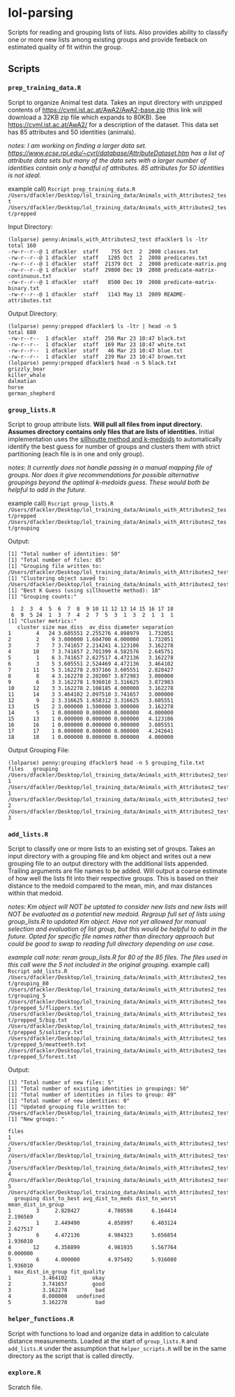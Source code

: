 # lol-parsing
Scripts for reading and grouping lists of lists. Also provides ability to classify one or more new lists among existing groups and provide feeback on estimated quality of fit within the group.

## Scripts
### `prep_training_data.R`
Script to organize Animal test data. Takes an input directory with unzipped contents of https://cvml.ist.ac.at/AwA2/AwA2-base.zip (this link will download a 32KB zip file which expands to 80KB). See https://cvml.ist.ac.at/AwA2/ for a description of the dataset. This data set has 85 attributes and 50 identities (animals).

*notes: I am working on finding a larger data set. https://www.ecse.rpi.edu/~cvrl/database/AttributeDataset.htm has a list of attribute data sets but many of the data sets with a larger number of identities contain only a handful of attributes. 85 attributes for 50 identities is not ideal.*

example call) `Rscript prep_training_data.R /Users/dfackler/Desktop/lol_training_data/Animals_with_Attributes2_test /Users/dfackler/Desktop/lol_training_data/Animals_with_Attributes2_test/prepped` 

Input Directory:
```
(lolparse) penny:Animals_with_Attributes2_test dfackler$ ls -ltr
total 160
-rw-r--r--@ 1 dfackler  staff    755 Oct  2  2008 classes.txt
-rw-r--r--@ 1 dfackler  staff   1205 Oct  2  2008 predicates.txt
-rw-r--r--@ 1 dfackler  staff  21379 Oct  2  2008 predicate-matrix.png
-rw-r--r--@ 1 dfackler  staff  29800 Dec 19  2008 predicate-matrix-continuous.txt
-rw-r--r--@ 1 dfackler  staff   8500 Dec 19  2008 predicate-matrix-binary.txt
-rw-r--r--@ 1 dfackler  staff   1143 May 13  2009 README-attributes.txt
```

Output Directory:
```
(lolparse) penny:prepped dfackler$ ls -ltr | head -n 5
total 680
-rw-r--r--  1 dfackler  staff  250 Mar 23 10:47 black.txt
-rw-r--r--  1 dfackler  staff  169 Mar 23 10:47 white.txt
-rw-r--r--  1 dfackler  staff   46 Mar 23 10:47 blue.txt
-rw-r--r--  1 dfackler  staff  239 Mar 23 10:47 brown.txt
(lolparse) penny:prepped dfackler$ head -n 5 black.txt
grizzly_bear
killer_whale
dalmatian
horse
german_shepherd
```

### `group_lists.R`
Script to group attribute lists. **Will pull all files from input directory. Assumes directory contains only files that are lists of identities.** Initial implementation uses the [sillhoutte method and k-medoids](https://en.wikipedia.org/wiki/K-medoids) to automatically identify the best guess for number of groups and clusters them with strict partitioning (each file is in one and only group). 

*notes: It currently does not handle passing in a manual mapping file of groups. Nor does it give recommendations for possible alternative groupings beyond the optimal k-medoids guess. These would both be helpful to add in the future.*

example call) `Rscript group_lists.R /Users/dfackler/Desktop/lol_training_data/Animals_with_Attributes2_test/prepped /Users/dfackler/Desktop/lol_training_data/Animals_with_Attributes2_test/grouping`

Output:
```
[1] "Total number of identities: 50"
[1] "Total number of files: 85"
[1] "Grouping file written to: /Users/dfackler/Desktop/lol_training_data/Animals_with_Attributes2_test/grouping/grouping_file.txt"
[1] "Clustering object saved to: /Users/dfackler/Desktop/lol_training_data/Animals_with_Attributes2_test/grouping/km.RData"
[1] "Best K Guess (using sillhouette method): 18"
[1] "Grouping counts:"

 1  2  3  4  5  6  7  8  9 10 11 12 13 14 15 16 17 18 
 6  9  5 24  1  3  7  4  2  7  5  3  1  3  2  1  1  1 
[1] "Cluster metrics:"
   cluster size max_diss  av_diss diameter separation
1        4   24 3.605551 2.255276 4.898979   1.732051
2        2    9 3.000000 1.604700 4.000000   1.732051
3        7    7 3.741657 2.214241 4.123106   3.162278
4       10    7 3.741657 2.701399 4.582576   2.645751
5        1    6 3.741657 2.627517 4.472136   3.162278
6        3    5 3.605551 2.524469 4.472136   3.464102
7       11    5 3.162278 2.037166 3.605551   2.828427
8        8    4 3.162278 2.202007 3.872983   3.000000
9        6    3 3.162278 1.936010 3.316625   3.872983
10      12    3 3.162278 2.108185 4.000000   3.162278
11      14    3 3.464102 2.097510 3.741657   3.000000
12       9    2 3.316625 1.658312 3.316625   3.605551
13      15    2 3.000000 1.500000 3.000000   3.162278
14       5    1 0.000000 0.000000 0.000000   4.000000
15      13    1 0.000000 0.000000 0.000000   4.123106
16      16    1 0.000000 0.000000 0.000000   3.605551
17      17    1 0.000000 0.000000 0.000000   4.242641
18      18    1 0.000000 0.000000 0.000000   4.000000
```

Output Grouping File:
```
(lolparse) penny:grouping dfackler$ head -n 5 grouping_file.txt 
files	grouping
/Users/dfackler/Desktop/lol_training_data/Animals_with_Attributes2_test/prepped/active.txt	1
/Users/dfackler/Desktop/lol_training_data/Animals_with_Attributes2_test/prepped/agility.txt	1
/Users/dfackler/Desktop/lol_training_data/Animals_with_Attributes2_test/prepped/arctic.txt	2
/Users/dfackler/Desktop/lol_training_data/Animals_with_Attributes2_test/prepped/big.txt	3
```

### `add_lists.R`
Script to classify one or more lists to an existing set of groups. Takes an input directory with a grouping file and km object and writes out a new grouping file to an output directory with the additional lists appended. Trailing arguments are file names to be added. Will output a coarse estimate of how well the lists fit into their respective groups. This is based on their distance to the medoid compared to the mean, min, and max distances within that medoid.

*notes: Km object will NOT be uptated to consider new lists and new lists will NOT be evaluated as a potential new medoid. Regroup full set of lists using group_lists.R to updated Km object. Have not yet allowed for manual selection and evaluation of list group, but this would be helpful to add in the future. Opted for specific file names rather than directory approach but could be good to swap to reading full directory depending on use case.*

*example call note: reran group_lists.R for 80 of the 85 files. The files used in this call were the 5 not included in the original grouping.*
example call) `Rscript add_lists.R /Users/dfackler/Desktop/lol_training_data/Animals_with_Attributes2_test/grouping_80 /Users/dfackler/Desktop/lol_training_data/Animals_with_Attributes2_test/grouping_5 /Users/dfackler/Desktop/lol_training_data/Animals_with_Attributes2_test/prepped_5/flippers.txt /Users/dfackler/Desktop/lol_training_data/Animals_with_Attributes2_test/prepped_5/big.txt /Users/dfackler/Desktop/lol_training_data/Animals_with_Attributes2_test/prepped_5/solitary.txt /Users/dfackler/Desktop/lol_training_data/Animals_with_Attributes2_test/prepped_5/meatteeth.txt /Users/dfackler/Desktop/lol_training_data/Animals_with_Attributes2_test/prepped_5/forest.txt`

Output: 
```
[1] "Total number of new files: 5"
[1] "Total number of existing identities in groupings: 50"
[1] "Total number of identities in files to group: 49"
[1] "Total number of new identities: 0"
[1] "Updated grouping file written to: /Users/dfackler/Desktop/lol_training_data/Animals_with_Attributes2_test/grouping_5/grouping_file.txt"
[1] "New groups: "
                                                                                            files
1  /Users/dfackler/Desktop/lol_training_data/Animals_with_Attributes2_test/prepped_5/flippers.txt
2       /Users/dfackler/Desktop/lol_training_data/Animals_with_Attributes2_test/prepped_5/big.txt
3  /Users/dfackler/Desktop/lol_training_data/Animals_with_Attributes2_test/prepped_5/solitary.txt
4 /Users/dfackler/Desktop/lol_training_data/Animals_with_Attributes2_test/prepped_5/meatteeth.txt
5    /Users/dfackler/Desktop/lol_training_data/Animals_with_Attributes2_test/prepped_5/forest.txt
  grouping dist_to_best avg_dist_to_meds dist_to_worst mean_dist_in_group
1        3     2.828427         4.780598      6.164414           2.196569
2        1     2.449490         4.858997      6.403124           2.627517
3        6     4.472136         4.984323      5.656854           1.936010
4       12     4.358899         4.981935      5.567764           0.000000
5        6     4.000000         4.975492      5.916080           1.936010
  max_dist_in_group fit_quality
1          3.464102        okay
2          3.741657        good
3          3.162278         bad
4          0.000000   undefined
5          3.162278         bad
```

### `helper_functions.R`
Script with functions to load and organize data in addition to calculate distance measurements. Loaded at the start of `group_lists.R` and `add_lists.R` under the assumption that `helper_scripts.R` will be in the same directory as the script that is called directly.

### `explore.R`
Scratch file.